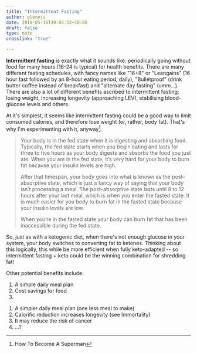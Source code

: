 ```yaml
---
title: "Intermittent Fasting"
author: glennji
date: 2019-05-16T20:04:52+10:00
draft: false
type: note
crosslink: "true"

---
```

**Intermittent fasting** is exactly what it sounds like: periodically going without food for many hours (16-24 is typical) for health benefits. There are many different fasting schedules, with fancy names like "16+8" or "Leangains" (16 hour fast followed by an 8-hour eating period, daily), "Bulletproof" (drink butter coffee instead of  breakfast) and "alternate day fasting" (umm...). There are also a lot of different benefits ascribed to intermittent fasting: losing weight, increasing longevity (approaching LEV), stabilising blood-glucose levels and others.

At it's simplest, it seems like intermittent fasting could be a good way to limit consumed calories, and therefore lose weight (or, rather, body fat). That's why I'm experimenting with it, anyway[^1].

> Your body is in the fed state when it is digesting and absorbing food. Typically, the fed state starts when you begin eating and lasts for three to five hours as your body digests and absorbs the food you just ate. When you are in the fed state, it’s very hard for your body to burn fat because your insulin levels are high.
>
> After that timespan, your body goes into what is known as the post–absorptive state, which is just a fancy way of saying that your body isn’t processing a meal. The post–absorptive state lasts until 8 to 12 hours after your last meal, which is when you enter the fasted state. It is much easier for you body to burn fat in the fasted state because your insulin levels are low.
>
> When you’re in the fasted state your body can burn fat that has been inaccessible during the fed state.

[^1]: How To Become A Superman

So, just as with a ketogenic diet, when there's not enough glucose in your system, your body switches to converting fat to ketones. Thinking about this logically, this while be more efficient when fully keto-adapted -- so intermittent fasting + keto could be the winning combination for shredding fat!

Other potential benefits include:

1. A simple daily meal plan
2. Cost savings for food
3. 

<ol>
 	<li>A simpler daily meal plan (one less meal to make)</li>
 	<li>Calorific reduction increases longevity (see Immortality)</li>
 	<li>It may reduce the risk of cancer</li>
 	<li>...?</li>
</ol>
<div id="whitewrap"></div>
<div class="sumome-share-client-wrapper sumome-share-client-wrapper-left-page sumome-share-client-counts sumome-share-client-light sumome-share-client-medium"></div>
